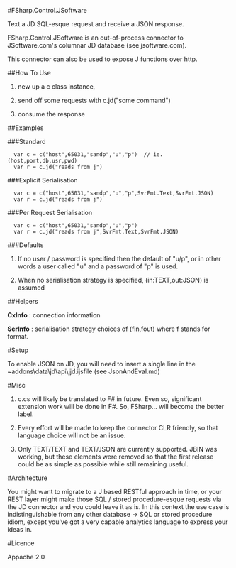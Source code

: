 #FSharp.Control.JSoftware

Text a JD SQL-esque request and receive a JSON response.

FSharp.Control.JSoftware is an out-of-process connector to JSoftware.com's columnar JD database (see jsoftware.com).  

This connector can also be used to expose J functions over http.

##How To Use

1. new up a c class instance, 

2. send off some requests with c.jd("some command")

3. consume the response

##Examples

###Standard

      var c = c("host",65031,"sandp","u","p")  // ie. (host,port,db,usr,pwd)
      var r = c.jd("reads from j")

###Explicit Serialisation

      var c = c("host",65031,"sandp","u","p",SvrFmt.Text,SvrFmt.JSON)
      var r = c.jd("reads from j")

###Per Request Serialisation

      var c = c("host",65031,"sandp","u","p")
      var r = c.jd("reads from j",SvrFmt.Text,SvrFmt.JSON) 

###Defaults

1. If no user / password is specified then the default of "u/p", or in other words a user called "u" and a password of "p" is used. 

2. When no serialisation strategy is specified, (in:TEXT,out:JSON) is assumed


##Helpers

 **CxInfo**  : connection information

 **SerInfo** : serialisation strategy choices of (fin,fout) where f stands for format.


#Setup

To enable JSON on JD, you will need to insert a single line in the ~addons\data\jd\api\jjd.ijsfile (see JsonAndEval.md) 

#Misc

1. c.cs will likely be translated to F# in future.  Even so, significant extension work will be done in F#.  So, FSharp... will become the better label.

2. Every effort will be made to keep the connector CLR friendly, so that language choice will not be an issue.

3. Only TEXT/TEXT and TEXT/JSON are currently supported.  JBIN was working, but these elements were removed so that the first 
release could be as simple as possible while still remaining useful.

#Architecture

You might want to migrate to a J based RESTful approach in time, or your REST layer might make those SQL / stored procedure-esque requests via the JD connector and you could leave it as is.  In this context the use case is indistinguishable from any other database -> SQL or stored procedure idiom,
except you've got a very capable analytics language to express your ideas in.

#Licence

Appache 2.0 
